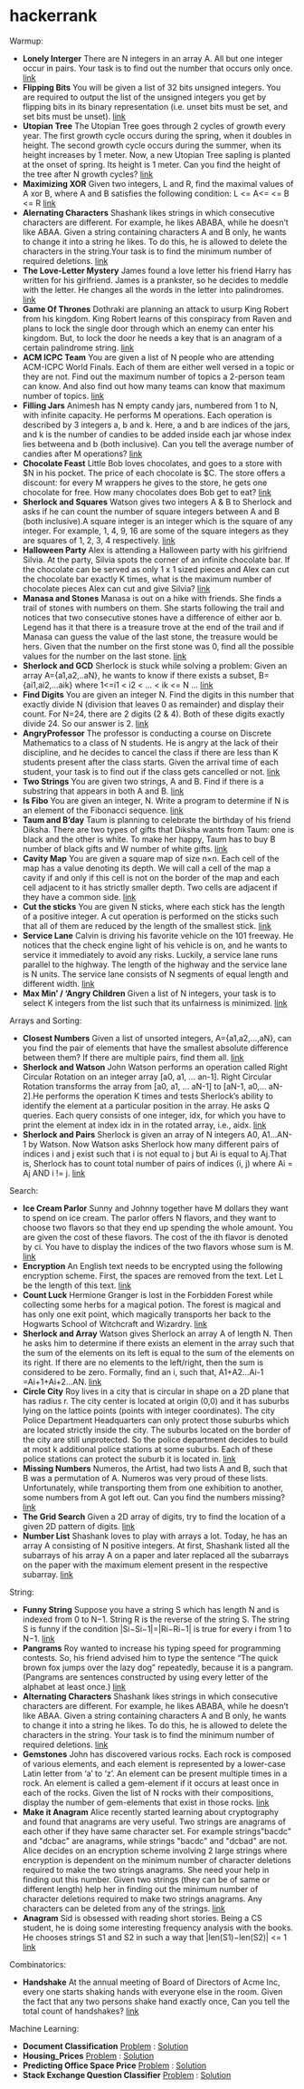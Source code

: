 # hackerrank

Warmup:
  
* **Lonely Interger** There are N integers in an array A. All but one integer occur in pairs. Your task is to find out the number that occurs only once. [link](https://github.com/mshayeb/hackerrank/blob/master/Warmup/LonelyInteger.py)
* **Flipping Bits** You will be given a list of 32 bits unsigned integers. You are required to output the list of the unsigned integers you get by flipping bits in its binary representation (i.e. unset bits must be set, and set bits must be unset). [link](https://github.com/mshayeb/hackerrank/blob/master/Warmup/FlipBits.py)	
* **Utopian Tree** The Utopian Tree goes through 2 cycles of growth every year. The first growth cycle occurs during the spring, when it doubles in height. The second growth cycle occurs during the summer, when its height increases by 1 meter.  Now, a new Utopian Tree sapling is planted at the onset of spring. Its height is 1 meter. Can you find the height of the tree after N growth cycles? [link](https://github.com/mshayeb/hackerrank/blob/master/Warmup/PrintUtopianTree.py)	
* **Maximizing XOR** Given two integers, L and R, find the maximal values of A xor B, where A and B satisfies the following condition: L <= A<= <= B <= R [link](https://github.com/mshayeb/hackerrank/blob/master/Warmup/MaxXor.py)
* **Alernating Characters** Shashank likes strings in which consecutive characters are different. For example, he likes ABABA, while he doesn’t like ABAA. Given a string containing characters A and B only, he wants to change it into a string he likes. To do this, he is allowed to delete the characters in the string.Your task is to find the minimum number of required deletions. [link](https://github.com/mshayeb/hackerrank/blob/master/Warmup/AlternatingCharacters.py)
* **The Love-Letter Mystery** James found a love letter his friend Harry has written for his girlfriend. James is a prankster, so he decides to meddle with the letter. He changes all the words in the letter into palindromes. [link](https://github.com/mshayeb/hackerrank/blob/master/Warmup/LetterMystery.py)
* **Game Of Thrones** Dothraki are planning an attack to usurp King Robert from his kingdom. King Robert learns of this conspiracy from Raven and plans to lock the single door through which an enemy can enter his kingdom. But, to lock the door he needs a key that is an anagram of a certain palindrome string. [link](https://github.com/mshayeb/hackerrank/blob/master/Warmup/GameOfThrones.py)
* **ACM ICPC Team** You are given a list of N people who are attending ACM-ICPC World Finals. Each of them are either well versed in a topic or they are not. Find out the maximum number of topics a 2-person team can know. And also find out how many teams can know that maximum number of topics. [link](https://github.com/mshayeb/hackerrank/blob/master/Warmup/acmIcpc.cc)
* **Filling Jars** Animesh has N empty candy jars, numbered from 1 to N, with infinite capacity. He performs M operations. Each operation is described by 3 integers a, b and k. Here, a and b are indices of the jars, and k is the number of candies to be added inside each jar whose index lies betweena and b (both inclusive). Can you tell the average number of candies after M operations? [link](https://github.com/mshayeb/hackerrank/blob/master/Warmup/FillingJars.py)
* **Chocolate Feast** Little Bob loves chocolates, and goes to a store with $N in his pocket. The price of each chocolate is $C. The store offers a discount: for every M wrappers he gives to the store, he gets one chocolate for free. How many chocolates does Bob get to eat? [link](https://github.com/mshayeb/hackerrank/blob/master/Warmup/ChocolateFeast.cc) 
* **Sherlock and Squares** Watson gives two integers A & B to Sherlock and asks if he can count the number of square integers between A and B (both inclusive).A square integer is an integer which is the square of any integer. For example, 1, 4, 9, 16 are some of the square integers as they are squares of 1, 2, 3, 4 respectively. [link](https://github.com/mshayeb/hackerrank/blob/master/Warmup/SherlockSquares.py) 
* **Halloween Party** Alex is attending a Halloween party with his girlfriend Silvia. At the party, Silvia spots the corner of an infinite chocolate bar. If the chocolate can be served as only 1 x 1 sized pieces and Alex can cut the chocolate bar exactly K times, what is the maximum number of chocolate pieces Alex can cut and give Silvia? [link](https://github.com/mshayeb/hackerrank/blob/master/Warmup/HalloweenParty.py) 
* **Manasa and Stones** Manasa is out on a hike with friends. She finds a trail of stones with numbers on them. She starts following the trail and notices that two consecutive stones have a difference of either aor b. Legend has it that there is a treasure trove at the end of the trail and if Manasa can guess the value of the last stone, the treasure would be hers. Given that the number on the first stone was 0, find all the possible values for the number on the last stone. [link](https://github.com/mshayeb/hackerrank/blob/master/Warmup/ManasaStones.py)
* **Sherlock and GCD** Sherlock is stuck while solving a problem: Given an array A={a1,a2,..aN}, he wants to know if there exists a subset, B={ai1,ai2,…aik} where 1<=i1 < i2 < ... < ik <= N ...  [link](https://github.com/mshayeb/hackerrank/blob/master/Warmup/SherlockGCD.py)
* **Find Digits** You are given an integer N. Find the digits in this number that exactly divide N (division that leaves 0 as remainder) and display their count. For N=24, there are 2 digits (2 & 4). Both of these digits exactly divide 24. So our answer is 2. [link](https://github.com/mshayeb/hackerrank/blob/master/Warmup/FindDigits.py)
* **AngryProfessor** The professor is conducting a course on Discrete Mathematics to a class of N students. He is angry at the lack of their discipline, and he decides to cancel the class if there are less than K students present after the class starts. Given the arrival time of each student, your task is to find out if the class gets cancelled or not. [link](https://github.com/mshayeb/hackerrank/blob/master/Warmup/AngryProfessor.py)
* **Two Strings** You are given two strings, A and B. Find if there is a substring that appears in both A and B. [link](https://github.com/mshayeb/hackerrank/blob/master/Warmup/TwoStrings.py)
* **Is Fibo** You are given an integer, N. Write a program to determine if N is an element of the Fibonacci sequence. [link](https://github.com/mshayeb/hackerrank/blob/master/Warmup/IsFibo.py)
* **Taum and B’day** Taum is planning to celebrate the birthday of his friend Diksha. There are two types of gifts that Diksha wants from Taum: one is black and the other is white. To make her happy, Taum has to buy B number of black gifts and W number of white gifts. [link](https://github.com/mshayeb/hackerrank/blob/master/Warmup/TaumBday.py)
* **Cavity Map** You are given a square map of size n×n. Each cell of the map has a value denoting its depth. We will call a cell of the map a cavity if and only if this cell is not on the border of the map and each cell adjacent to it has strictly smaller depth. Two cells are adjacent if they have a common side. [link](https://github.com/mshayeb/hackerrank/blob/master/Warmup/CavityMap.py)
* **Cut the sticks** You are given N sticks, where each stick has the length of a positive integer. A cut operation is performed on the sticks such that all of them are reduced by the length of the smallest stick. [link](https://github.com/mshayeb/hackerrank/blob/master/Warmup/CutSticks.py)
* **Service Lane** Calvin is driving his favorite vehicle on the 101 freeway. He notices that the check engine light of his vehicle is on, and he wants to service it immediately to avoid any risks. Luckily, a service lane runs parallel to the highway. The length of the highway and the service lane is N units. The service lane consists of N segments of equal length and different width. [link](https://github.com/mshayeb/hackerrank/blob/master/Warmup/ServiceLane.py)
* **Max Min’ / ‘Angry Children** Given a list of N integers, your task is to select K integers from the list such that its unfairness is minimized. [link](https://github.com/mshayeb/hackerrank/blob/master/Warmup/MinMax.py)

Arrays and Sorting: 

* **Closest Numbers** Given a list of unsorted integers, A={a1,a2,…,aN}, can you find the pair of elements that have the smallest absolute difference between them? If there are multiple pairs, find them all. [link](https://github.com/mshayeb/hackerrank/blob/master/ArraysSorting/ClosestNumbers.py)
* **Sherlock and Watson** John Watson performs an operation called Right Circular Rotation on an integer array [a0, a1, … an-1]. Right Circular Rotation transforms the array from [a0, a1, … aN-1] to [aN-1, a0,… aN-2].He performs the operation K times and tests Sherlock’s ability to identify the element at a particular position in the array. He asks Q queries. Each query consists of one integer, idx, for which you have to print the element at index idx in in the rotated array, i.e., aidx. [link](https://github.com/mshayeb/hackerrank/blob/master/ArraysSorting/SherlockWatson.py)
* **Sherlock and Pairs** Sherlock is given an array of N integers A0, A1...AN-1 by Watson. Now Watson asks Sherlock how many different pairs of indices i and j exist such that i is not equal to j but Ai is equal to Aj.That is, Sherlock has to count total number of pairs of indices (i, j) where Ai = Aj AND i != j. [link](https://github.com/mshayeb/hackerrank/blob/master/ArraysSorting/SherlockPairs.py)

Search:

* **Ice Cream Parlor** Sunny and Johnny together have M dollars they want to spend on ice cream. The parlor offers N flavors, and they want to choose two flavors so that they end up spending the whole amount. You are given the cost of these flavors. The cost of the ith flavor is denoted by ci. You have to display the indices of the two flavors whose sum is M. [link](https://github.com/mshayeb/hackerrank/blob/master/Search/IceCream.py)
* **Encryption** An English text needs to be encrypted using the following encryption scheme. First, the spaces are removed from the text. Let L be the length of this text. [link](https://github.com/mshayeb/hackerrank/blob/master/Search/Encryption.py)
* **Count Luck** Hermione Granger is lost in the Forbidden Forest while collecting some herbs for a magical potion. The forest is magical and has only one exit point, which magically transports her back to the Hogwarts School of Witchcraft and Wizardry. [link](https://github.com/mshayeb/hackerrank/blob/master/Search/CountLuck.py)
* **Sherlock and Array** Watson gives Sherlock an array A of length N. Then he asks him to determine if there exists an element in the array such that the sum of the elements on its left is equal to the sum of the elements on its right. If there are no elements to the left/right, then the sum is considered to be zero. Formally, find an i, such that, A1+A2…Ai-1 =Ai+1+Ai+2…AN. [link](https://github.com/mshayeb/hackerrank/blob/master/Search/SherlockArray.py)
* **Circle City** Roy lives in a city that is circular in shape on a 2D plane that has radius r. The city center is located at origin (0,0) and it has suburbs lying on the lattice points (points with integer coordinates). The city Police Department Headquarters can only protect those suburbs which are located strictly inside the city. The suburbs located on the border of the city are still unprotected. So the police department decides to build at most k additional police stations at some suburbs. Each of these police stations can protect the suburb it is located in. [link](https://github.com/mshayeb/hackerrank/blob/master/Search/CircleCity.py)
* **Missing Numbers** Numeros, the Artist, had two lists A and B, such that B was a permutation of A. Numeros was very proud of these lists. Unfortunately, while transporting them from one exhibition to another, some numbers from A got left out. Can you find the numbers missing? [link](https://github.com/mshayeb/hackerrank/blob/master/Search/MissingNumbers.py)
* **The Grid Search** Given a 2D array of digits, try to find the location of a given 2D pattern of digits. [link](https://github.com/mshayeb/hackerrank/blob/master/Search/GridSearch.py)
* **Number List** Shashank loves to play with arrays a lot. Today, he has an array A consisting of N positive integers. At first, Shashank listed all the subarrays of his array A on a paper and later replaced all the subarrays on the paper with the maximum element present in the respective subarray. [link](https://github.com/mshayeb/hackerrank/blob/master/Search/NumberList.py)

String:

* **Funny String** Suppose you have a string S which has length N and is indexed from 0 to N−1. String R is the reverse of the string S. The string S is funny if the condition |Si−Si−1|=|Ri−Ri−1| is true for every i from 1 to N−1. [link](https://github.com/mshayeb/hackerrank/blob/master/Strings/FunnyString.py)
* **Pangrams** Roy wanted to increase his typing speed for programming contests. So, his friend advised him to type the sentence “The quick brown fox jumps over the lazy dog” repeatedly, because it is a pangram. (Pangrams are sentences constructed by using every letter of the alphabet at least once.) [link](https://github.com/mshayeb/hackerrank/blob/master/Strings/Pangrams.py)
* **Alternating Characters** Shashank likes strings in which consecutive characters are different. For example, he likes ABABA, while he doesn’t like ABAA. Given a string containing characters A and B only, he wants to change it into a string he likes. To do this, he is allowed to delete the characters in the string. Your task is to find the minimum number of required deletions. [link](https://github.com/mshayeb/hackerrank/blob/master/Strings/AlternatingCharacters.py)
* **Gemstones** John has discovered various rocks. Each rock is composed of various elements, and each element is represented by a lower-case Latin letter from ‘a’ to ‘z’. An element can be present multiple times in a rock. An element is called a gem-element if it occurs at least once in each of the rocks. Given the list of N rocks with their compositions, display the number of gem-elements that exist in those rocks. [link](https://github.com/mshayeb/hackerrank/blob/master/Strings/Gemstones.py)
* **Make it Anagram** Alice recently started learning about cryptography and found that anagrams are very useful. Two strings are anagrams of each other if they have same character set. For example strings"bacdc" and "dcbac" are anagrams, while strings "bacdc" and "dcbad" are not. Alice decides on an encryption scheme involving 2 large strings where encryption is dependent on the minimum number of character deletions required to make the two strings anagrams. She need your help in finding out this number. Given two strings (they can be of same or different length) help her in finding out the minimum number of character deletions required to make two strings anagrams. Any characters can be deleted from any of the strings. [link](https://github.com/mshayeb/hackerrank/blob/master/Strings/MakeItAnagram.py)
* **Anagram** Sid is obsessed with reading short stories. Being a CS student, he is doing some interesting frequency analysis with the books. He chooses strings S1 and S2 in such a way that |len(S1)−len(S2)| <= 1 [link](https://github.com/mshayeb/hackerrank/blob/master/Strings/Anagram.py)

Combinatorics:

* **Handshake** At the annual meeting of Board of Directors of Acme Inc, every one starts shaking hands with everyone else in the room. Given the fact that any two persons shake hand exactly once, Can you tell the total count of handshakes? [link](https://github.com/mshayeb/hackerrank/blob/master/Combinatorics/Handshake.py)

Machine Learning:

* **Document Classification** [Problem](https://www.hackerrank.com/challenges/document-classification) : [Solution](https://github.com/mshayeb/hackerrank/blob/master/ML/DocumentClassification.py)
* **Housing_Prices** [Problem](https://www.hackerrank.com/challenges/predicting-house-prices) : [Solution](https://github.com/mshayeb/hackerrank/blob/master/ML/housing_prices.py)
* **Predicting Office Space Price** [Problem](https://www.hackerrank.com/challenges/predicting-office-space-price) : [Solution](https://github.com/mshayeb/hackerrank/blob/master/ML/predicting-office-space-price.py)
* **Stack Exchange Question Classifier** [Problem](https://www.hackerrank.com/challenges/predicting-office-space-price) : [Solution](https://github.com/mshayeb/hackerrank/blob/master/ML/stack-exchange-question-classifier.py)


